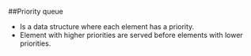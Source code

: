##Priority queue

- Is a data structure where each element has a priority.
- Element with higher priorities are served before elements with lower priorities.